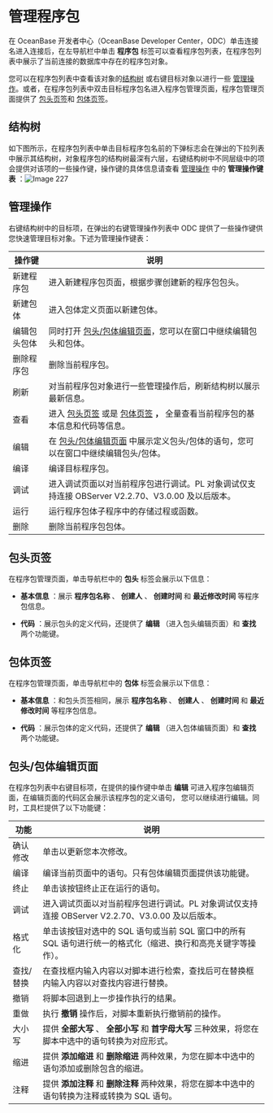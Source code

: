 管理程序包 
==========================

在 OceanBase 开发者中心（OceanBase Developer Center，ODC）单击连接名进入连接后，在左导航栏中单击 **程序包** 标签可以查看程序包列表，在程序包列表中展示了当前连接的数据库中存在的程序包对象。

您可以在程序包列表中查看该对象的[结构树](#结构树) 或右键目标对象以进行一些 [管理操作](#管理操作)。或者，在程序包列表中双击目标程序包名进入程序包管理页面，程序包管理页面提供了 [包头页签](#包头页签)和 [包体页签](#包体页签)。

结构树 
------------------------

如下图所示，在程序包列表中单击目标程序包名前的下弹标志会在弹出的下拉列表中展示其结构树，对象程序包的结构树最深有六层，右键结构树中不同层级中的项会提供对该项的一些操作键，操作键的具体信息请查看 [管理操作](#管理操作) 中的 **管理操作键表** ：![Image 227](https://help-static-aliyun-doc.aliyuncs.com/assets/img/zh-CN/0229171361/p242683.png)

管理操作 
-------------------------

右键结构树中的目标项，在弹出的右键管理操作列表中 ODC 提供了一些操作键供您快速管理目标对象。下述为管理操作键表：


|  操作键   |                                                             说明                                                              |
|--------|-----------------------------------------------------------------------------------------------------------------------------|
| 新建程序包  | 进入新建程序包页面，根据步骤创建新的程序包包头。                                                                                                    |
| 新建包体   | 进入包体定义页面以新建包体。                                                                                                              |
| 编辑包头包体 | 同时打开 [包头/包体编辑页面](#包头/包体编辑页面)，您可以在窗口中继续编辑包头和包体。                                                    |
| 删除程序包  | 删除当前程序包。                                                                                                                    |
| 刷新     | 对当前程序包对象进行一些管理操作后，刷新结构树以展示最新信息。                                                                                             |
| 查看     | 进入 [包头页签](#包头页签) 或是 [包体页签](#包体页签) **，** 全量查看当前程序包的基本信息和代码等信息。 |
| 编辑     | 在 [包头/包体编辑页面](#包头/包体编辑页面) 中展示定义包头/包体的语句，您可以在窗口中继续编辑包头/包体。                                         |
| 编译     | 编译目标程序包。                                                                                                                    |
| 调试     | 进入调试页面以对当前程序包进行调试。PL 对象调试仅支持连接 OBServer V2.2.70、V3.0.00 及以后版本。                                                              |
| 运行     | 运行程序包体子程序中的存储过程或函数。                                                                                                         |
| 删除     | 删除当前程序包包体。                                                                                                                  |



包头页签 
-------------------------

在程序包管理页面，单击导航栏中的 **包头** 标签会展示以下信息：

* **基本信息** ：展示 **程序包名称** 、 **创建人** 、 **创建时间** 和 **最近修改时间** 等程序包信息。

  

* **代码** ：展示包头的定义代码，还提供了 **编辑** （进入包头编辑页面）和 **查找** 两个功能键。

  




包体页签 
-------------------------

在程序包管理页面，单击导航栏中的 **包体** 标签会展示以下信息：

* **基本信息** ：和包头页签相同，展示 **程序包名称** 、 **创建人** 、 **创建时间** 和 **最近修改时间** 等程序包信息。

* **代码** ：展示包体的定义代码，还提供了 **编辑** （进入包体编辑页面）和 **查找** 两个功能键。




包头/包体编辑页面 
------------------------------

在程序包列表中右键目标项，在提供的操作键中单击 **编辑** 可进入程序包编辑页面，在编辑页面的代码区会展示该程序包的定义语句， 您可以继续进行编辑。同时，工具栏提供了以下功能键：


|  功能   |                               说明                               |
|-------|----------------------------------------------------------------|
| 确认修改  | 单击以更新您本次修改。                                                    |
| 编译    | 编译当前页面中的语句。只有包体编辑页面提供该功能键。                                     |
| 终止    | 单击该按钮终止正在运行的语句。                                                |
| 调试    | 进入调试页面以对当前程序包进行调试。PL 对象调试仅支持连接 OBServer V2.2.70、V3.0.00 及以后版本。 |
| 格式化   | 单击该按钮对选中的 SQL 语句或当前 SQL 窗口中的所有 SQL 语句进行统一的格式化（缩进、换行和高亮关键字等操作）。 |
| 查找/替换 | 在查找框内输入内容以对脚本进行检索，查找后可在替换框内输入内容以对查找内容进行替换。                     |
| 撤销    | 将脚本回退到上一步操作执行的结果。                                              |
| 重做    | 执行 **撤销** 操作后，对脚本重新执行撤销前的操作。                                   |
| 大小写   | 提供 **全部大写** 、 **全部小写** 和 **首字母大写** 三种效果，将您在脚本中选中的语句转换为对应形式。    |
| 缩进    | 提供 **添加缩进** 和 **删除缩进** 两种效果，为您在脚本中选中的语句添加或删除包含的缩进。             |
| 注释    | 提供 **添加注释** 和 **删除注释** 两种效果，将您在脚本中选中的语句转换为注释或转换为 SQL 语句。       |


